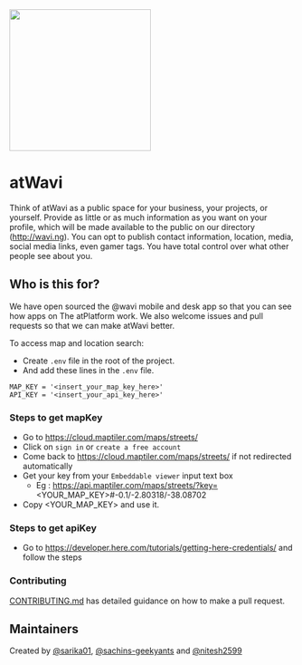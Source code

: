 <img width=250px src="https://atsign.dev/assets/img/atPlatform_logo_gray.svg?sanitize=true">

# atWavi

Think of atWavi as a public space for your business, your projects, or
yourself. Provide as little or as much information as you want on your
profile, which will be made available to the public on our directory
(http://wavi.ng). You can opt to publish contact information, location,
media, social media links, even gamer tags. You have total control over
what other people see about you.

## Who is this for?

We have open sourced the @‎wavi mobile and desk app so that you can see how apps on The atPlatform
work. We also welcome issues and pull requests so that we can make atWavi
better.

To access map and location search:
 - Create `.env` file in the root of the project.
 - And add these lines in the `.env` file.
 ```
MAP_KEY = '<insert_your_map_key_here>' 
API_KEY = '<insert_your_api_key_here>'
 ```

### Steps to get mapKey

  - Go to https://cloud.maptiler.com/maps/streets/
  - Click on `sign in` or `create a free account`
  - Come back to https://cloud.maptiler.com/maps/streets/ if not redirected automatically
  - Get your key from your `Embeddable viewer` input text box 
    - Eg : https://api.maptiler.com/maps/streets/?key=<YOUR_MAP_KEY>#-0.1/-2.80318/-38.08702
  - Copy <YOUR_MAP_KEY> and use it.

### Steps to get apiKey

  - Go to https://developer.here.com/tutorials/getting-here-credentials/ and follow the steps

### Contributing

[CONTRIBUTING.md](CONTRIBUTING.md) has detailed guidance on how to make a
pull request.

## Maintainers

Created by [@sarika01](https://github.com/sarika01),
[@sachins-geekyants](https://github.com/sachins-geekyants)
and [@nitesh2599](https://github.com/nitesh2599)
